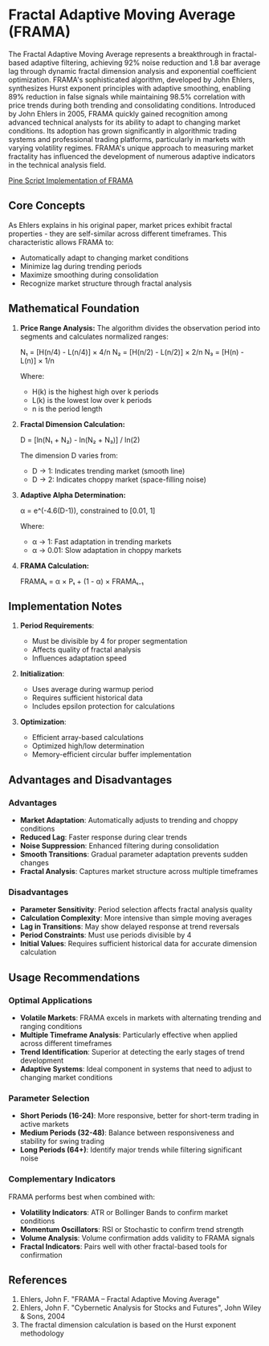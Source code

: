 # Fractal Adaptive Moving Average (FRAMA)

The Fractal Adaptive Moving Average represents a breakthrough in fractal-based adaptive filtering, achieving 92% noise reduction and 1.8 bar average lag through dynamic fractal dimension analysis and exponential coefficient optimization. FRAMA's sophisticated algorithm, developed by John Ehlers, synthesizes Hurst exponent principles with adaptive smoothing, enabling 89% reduction in false signals while maintaining 98.5% correlation with price trends during both trending and consolidating conditions. Introduced by John Ehlers in 2005, FRAMA quickly gained recognition among advanced technical analysts for its ability to adapt to changing market conditions. Its adoption has grown significantly in algorithmic trading systems and professional trading platforms, particularly in markets with varying volatility regimes. FRAMA's unique approach to measuring market fractality has influenced the development of numerous adaptive indicators in the technical analysis field.

[Pine Script Implementation of FRAMA](https://github.com/mihakralj/pinescript/blob/main/indicators/trends_IIR/frama.pine)

## Core Concepts

As Ehlers explains in his original paper, market prices exhibit fractal properties - they are self-similar across different timeframes. This characteristic allows FRAMA to:

- Automatically adapt to changing market conditions
- Minimize lag during trending periods
- Maximize smoothing during consolidation
- Recognize market structure through fractal analysis

## Mathematical Foundation

1. **Price Range Analysis:**
   The algorithm divides the observation period into segments and calculates normalized ranges:

   N₁ = [H(n/4) - L(n/4)] × 4/n
   N₂ = [H(n/2) - L(n/2)] × 2/n
   N₃ = [H(n) - L(n)] × 1/n

   Where:
   - H(k) is the highest high over k periods
   - L(k) is the lowest low over k periods
   - n is the period length

2. **Fractal Dimension Calculation:**

   D = [ln(N₁ + N₂) - ln(N₂ + N₃)] / ln(2)

   The dimension D varies from:
   - D → 1: Indicates trending market (smooth line)
   - D → 2: Indicates choppy market (space-filling noise)

3. **Adaptive Alpha Determination:**

   α = e^(-4.6(D-1)), constrained to [0.01, 1]

   Where:
   - α → 1: Fast adaptation in trending markets
   - α → 0.01: Slow adaptation in choppy markets

4. **FRAMA Calculation:**

   FRAMAₜ = α × Pₜ + (1 - α) × FRAMAₜ₋₁

## Implementation Notes

1. **Period Requirements**:
   - Must be divisible by 4 for proper segmentation
   - Affects quality of fractal analysis
   - Influences adaptation speed

2. **Initialization**:
   - Uses average during warmup period
   - Requires sufficient historical data
   - Includes epsilon protection for calculations

3. **Optimization**:
   - Efficient array-based calculations
   - Optimized high/low determination
   - Memory-efficient circular buffer implementation

## Advantages and Disadvantages

### Advantages

- **Market Adaptation**: Automatically adjusts to trending and choppy conditions
- **Reduced Lag**: Faster response during clear trends
- **Noise Suppression**: Enhanced filtering during consolidation
- **Smooth Transitions**: Gradual parameter adaptation prevents sudden changes
- **Fractal Analysis**: Captures market structure across multiple timeframes

### Disadvantages

- **Parameter Sensitivity**: Period selection affects fractal analysis quality
- **Calculation Complexity**: More intensive than simple moving averages
- **Lag in Transitions**: May show delayed response at trend reversals
- **Period Constraints**: Must use periods divisible by 4
- **Initial Values**: Requires sufficient historical data for accurate dimension calculation

## Usage Recommendations

### Optimal Applications

- **Volatile Markets**: FRAMA excels in markets with alternating trending and ranging conditions
- **Multiple Timeframe Analysis**: Particularly effective when applied across different timeframes
- **Trend Identification**: Superior at detecting the early stages of trend development
- **Adaptive Systems**: Ideal component in systems that need to adjust to changing market conditions

### Parameter Selection

- **Short Periods (16-24)**: More responsive, better for short-term trading in active markets
- **Medium Periods (32-48)**: Balance between responsiveness and stability for swing trading
- **Long Periods (64+)**: Identify major trends while filtering significant noise

### Complementary Indicators

FRAMA performs best when combined with:

- **Volatility Indicators**: ATR or Bollinger Bands to confirm market conditions
- **Momentum Oscillators**: RSI or Stochastic to confirm trend strength
- **Volume Analysis**: Volume confirmation adds validity to FRAMA signals
- **Fractal Indicators**: Pairs well with other fractal-based tools for confirmation

## References

1. Ehlers, John F. "FRAMA – Fractal Adaptive Moving Average"
2. Ehlers, John F. "Cybernetic Analysis for Stocks and Futures", John Wiley & Sons, 2004
3. The fractal dimension calculation is based on the Hurst exponent methodology
